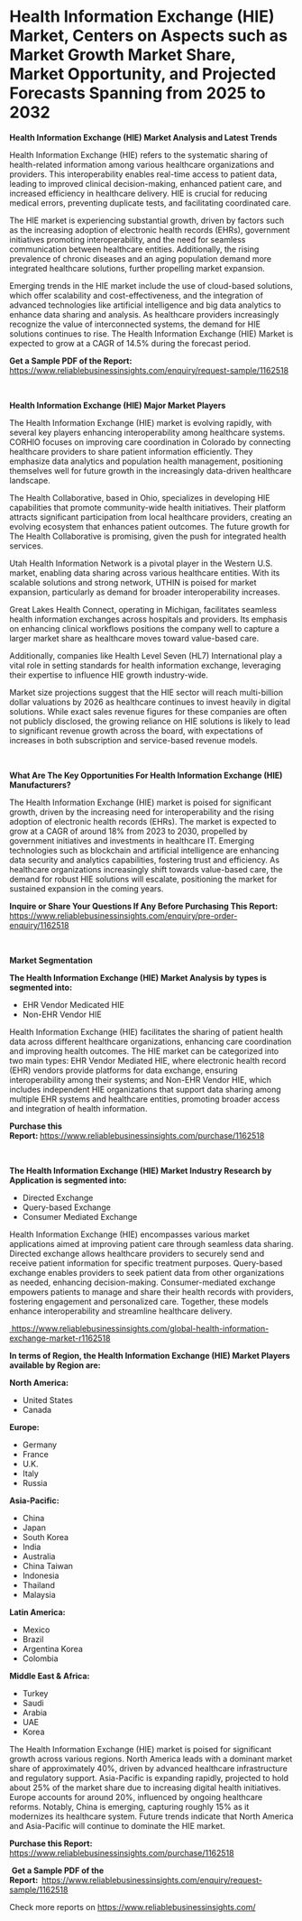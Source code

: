 <p><h1>Health Information Exchange (HIE) Market, Centers on Aspects such as Market Growth Market Share, Market Opportunity, and Projected Forecasts Spanning from 2025 to 2032</h1></p><p><strong>Health Information Exchange (HIE) Market Analysis and Latest Trends</strong></p>
<p><p>Health Information Exchange (HIE) refers to the systematic sharing of health-related information among various healthcare organizations and providers. This interoperability enables real-time access to patient data, leading to improved clinical decision-making, enhanced patient care, and increased efficiency in healthcare delivery. HIE is crucial for reducing medical errors, preventing duplicate tests, and facilitating coordinated care.</p><p>The HIE market is experiencing substantial growth, driven by factors such as the increasing adoption of electronic health records (EHRs), government initiatives promoting interoperability, and the need for seamless communication between healthcare entities. Additionally, the rising prevalence of chronic diseases and an aging population demand more integrated healthcare solutions, further propelling market expansion.</p><p>Emerging trends in the HIE market include the use of cloud-based solutions, which offer scalability and cost-effectiveness, and the integration of advanced technologies like artificial intelligence and big data analytics to enhance data sharing and analysis. As healthcare providers increasingly recognize the value of interconnected systems, the demand for HIE solutions continues to rise. The Health Information Exchange (HIE) Market is expected to grow at a CAGR of 14.5% during the forecast period.</p></p>
<p><strong>Get a Sample PDF of the Report:&nbsp;</strong> <a href="https://www.reliablebusinessinsights.com/enquiry/request-sample/1162518?utm_campaign=2279&utm_medium=2&utm_source=Github&utm_content=ia&utm_term=11032025&utm_id=health-information-exchange-hie">https://www.reliablebusinessinsights.com/enquiry/request-sample/1162518</a></p>
<p>&nbsp;</p>
<p><strong>Health Information Exchange (HIE) Major Market Players</strong></p>
<p><p>The Health Information Exchange (HIE) market is evolving rapidly, with several key players enhancing interoperability among healthcare systems. CORHIO focuses on improving care coordination in Colorado by connecting healthcare providers to share patient information efficiently. They emphasize data analytics and population health management, positioning themselves well for future growth in the increasingly data-driven healthcare landscape.</p><p>The Health Collaborative, based in Ohio, specializes in developing HIE capabilities that promote community-wide health initiatives. Their platform attracts significant participation from local healthcare providers, creating an evolving ecosystem that enhances patient outcomes. The future growth for The Health Collaborative is promising, given the push for integrated health services.</p><p>Utah Health Information Network is a pivotal player in the Western U.S. market, enabling data sharing across various healthcare entities. With its scalable solutions and strong network, UTHIN is poised for market expansion, particularly as demand for broader interoperability increases.</p><p>Great Lakes Health Connect, operating in Michigan, facilitates seamless health information exchanges across hospitals and providers. Its emphasis on enhancing clinical workflows positions the company well to capture a larger market share as healthcare moves toward value-based care.</p><p>Additionally, companies like Health Level Seven (HL7) International play a vital role in setting standards for health information exchange, leveraging their expertise to influence HIE growth industry-wide.</p><p>Market size projections suggest that the HIE sector will reach multi-billion dollar valuations by 2026 as healthcare continues to invest heavily in digital solutions. While exact sales revenue figures for these companies are often not publicly disclosed, the growing reliance on HIE solutions is likely to lead to significant revenue growth across the board, with expectations of increases in both subscription and service-based revenue models.</p></p>
<p>&nbsp;</p>
<p><strong>What Are The Key Opportunities For Health Information Exchange (HIE) Manufacturers?</strong></p>
<p><p>The Health Information Exchange (HIE) market is poised for significant growth, driven by the increasing need for interoperability and the rising adoption of electronic health records (EHRs). The market is expected to grow at a CAGR of around 18% from 2023 to 2030, propelled by government initiatives and investments in healthcare IT. Emerging technologies such as blockchain and artificial intelligence are enhancing data security and analytics capabilities, fostering trust and efficiency. As healthcare organizations increasingly shift towards value-based care, the demand for robust HIE solutions will escalate, positioning the market for sustained expansion in the coming years.</p></p>
<p><strong>Inquire or Share Your Questions If Any Before Purchasing This Report:</strong> <a href="https://www.reliablebusinessinsights.com/enquiry/pre-order-enquiry/1162518?utm_campaign=2279&utm_medium=2&utm_source=Github&utm_content=ia&utm_term=11032025&utm_id=health-information-exchange-hie">https://www.reliablebusinessinsights.com/enquiry/pre-order-enquiry/1162518</a></p>
<p>&nbsp;</p>
<p><strong>Market Segmentation</strong></p>
<p><strong>The Health Information Exchange (HIE) Market Analysis by types is segmented into:</strong></p>
<p><ul><li>EHR Vendor Medicated HIE</li><li>Non-EHR Vendor HIE</li></ul></p>
<p><p>Health Information Exchange (HIE) facilitates the sharing of patient health data across different healthcare organizations, enhancing care coordination and improving health outcomes. The HIE market can be categorized into two main types: EHR Vendor Mediated HIE, where electronic health record (EHR) vendors provide platforms for data exchange, ensuring interoperability among their systems; and Non-EHR Vendor HIE, which includes independent HIE organizations that support data sharing among multiple EHR systems and healthcare entities, promoting broader access and integration of health information.</p></p>
<p><strong>Purchase this Report:&nbsp;</strong><a href="https://www.reliablebusinessinsights.com/purchase/1162518?utm_campaign=2279&utm_medium=2&utm_source=Github&utm_content=ia&utm_term=11032025&utm_id=health-information-exchange-hie">https://www.reliablebusinessinsights.com/purchase/1162518</a></p>
<p>&nbsp;</p>
<p><strong>The Health Information Exchange (HIE) Market Industry Research by Application is segmented into:</strong></p>
<p><ul><li>Directed Exchange</li><li>Query-based Exchange</li><li>Consumer Mediated Exchange</li></ul></p>
<p><p>Health Information Exchange (HIE) encompasses various market applications aimed at improving patient care through seamless data sharing. Directed exchange allows healthcare providers to securely send and receive patient information for specific treatment purposes. Query-based exchange enables providers to seek patient data from other organizations as needed, enhancing decision-making. Consumer-mediated exchange empowers patients to manage and share their health records with providers, fostering engagement and personalized care. Together, these models enhance interoperability and streamline healthcare delivery.</p></p>
<p><a href="https://www.reliablebusinessinsights.com/global-health-information-exchange-market-r1162518?utm_campaign=2279&utm_medium=2&utm_source=Github&utm_content=ia&utm_term=11032025&utm_id=health-information-exchange-hie">&nbsp;https://www.reliablebusinessinsights.com/global-health-information-exchange-market-r1162518</a></p>
<p><strong>In terms of Region, the Health Information Exchange (HIE) Market Players available by Region are:</strong></p>
<p>
    <p> <strong> North America: </strong>
        <ul>
            <li>United States</li>
            <li>Canada</li>
        </ul>
        </p> 
    <p> <strong> Europe: </strong>
        <ul>
            <li>Germany</li>
            <li>France</li>
            <li>U.K.</li>
            <li>Italy</li>
            <li>Russia</li>
        </ul>
        </p> 
    <p> <strong> Asia-Pacific: </strong>
        <ul>
            <li>China</li>
            <li>Japan</li>
            <li>South Korea</li>
            <li>India</li>
            <li>Australia</li>
            <li>China Taiwan</li>
            <li>Indonesia</li>
            <li>Thailand</li>
            <li>Malaysia</li>
        </ul>
        </p> 
    <p> <strong> Latin America: </strong>
        <ul>
            <li>Mexico</li>
            <li>Brazil</li>
            <li>Argentina Korea</li>
            <li>Colombia</li>
        </ul>
        </p> 
    <p> <strong> Middle East & Africa: </strong>
        <ul>
            <li>Turkey</li>
            <li>Saudi</li>
            <li>Arabia</li>
            <li>UAE</li>
            <li>Korea</li>
        </ul>
    </p>
    </p>
<p><p>The Health Information Exchange (HIE) market is poised for significant growth across various regions. North America leads with a dominant market share of approximately 40%, driven by advanced healthcare infrastructure and regulatory support. Asia-Pacific is expanding rapidly, projected to hold about 25% of the market share due to increasing digital health initiatives. Europe accounts for around 20%, influenced by ongoing healthcare reforms. Notably, China is emerging, capturing roughly 15% as it modernizes its healthcare system. Future trends indicate that North America and Asia-Pacific will continue to dominate the HIE market.</p></p>
<p><strong>Purchase this Report: </strong><a href="https://www.reliablebusinessinsights.com/purchase/1162518?utm_campaign=2279&utm_medium=2&utm_source=Github&utm_content=ia&utm_term=11032025&utm_id=health-information-exchange-hie">https://www.reliablebusinessinsights.com/purchase/1162518</a></p>
<p>&nbsp;<strong>Get a Sample PDF of the Report:&nbsp;&nbsp;</strong><a href="https://www.reliablebusinessinsights.com/enquiry/request-sample/1162518?utm_campaign=2279&utm_medium=2&utm_source=Github&utm_content=ia&utm_term=11032025&utm_id=health-information-exchange-hie">https://www.reliablebusinessinsights.com/enquiry/request-sample/1162518</a></p>
<p><strong></strong></p>
<p>Check more reports on <a href="https://www.reliablebusinessinsights.com/?utm_campaign=2279&utm_medium=2&utm_source=Github&utm_content=ia&utm_term=11032025&utm_id=health-information-exchange-hie">https://www.reliablebusinessinsights.com/</a></p>